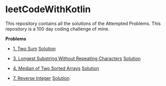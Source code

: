 # leetCodeWithKotlin
This repository contains all the solutions of the Attempted Problems. This repository is a 100 day coding challenge of mine.

**Problems**
* [1. Two Sum](https://leetcode.com/problems/two-sum/)
  [Solution](https://github.com/Hem-Open-Source/leetCodeWithKotlin/blob/main/1.%20Two%20Sum.kt)
  
* [3. Longest Substring Without Repeating Characters](https://leetcode.com/problems/longest-substring-without-repeating-characters/submissions/)
  [Solution](https://github.com/Hem-Open-Source/leetCodeWithKotlin/blob/main/3.%20Longest%20Substring%20Without%20Repeating%20Characters.kt)
  
* [4. Median of Two Sorted Arrays](https://leetcode.com/problems/median-of-two-sorted-arrays/)
  [Solution](https://github.com/Hem-Open-Source/leetCodeWithKotlin/blob/main/4.%20Median%20of%20Two%20Sorted%20Arrays.kt)
  
* [7. Reverse Integer](https://leetcode.com/problems/reverse-integer/)
  [Solution](https://github.com/Hem-Open-Source/leetCodeWithKotlin/blob/main/7.%20Reverse%20Integer.kt)
